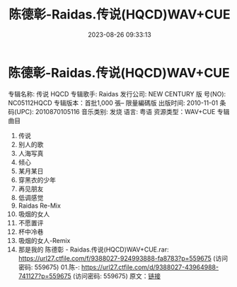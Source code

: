 ﻿---
title: 陈德彰-Raidas.传说(HQCD)WAV+CUE
date: 2023-08-26 09:33:13
categories: WAV车载音乐、镜像
tags: 华语中文
---
# 陈德彰-Raidas.传说(HQCD)WAV+CUE

专辑名称: 传说 HQCD
专辑歌手: Raidas
发行公司: NEW CENTURY
版 号(NO): NC05112HQCD
专辑版本：首批1,000 張– 限量編碼版
出版时间: 2010-11-01
条码(UPC): 2010870105116
音乐类别: 发烧
语言: 粤语
资源类型：WAV+CUE
专辑曲目
01. 传说
02. 别人的歌
03. 人海写真
04. 倾心
05. 某月某日
06. 穿黑衣的少年
07. 再见朋友
08. 低调感觉
09. Raidas Re-Mix
10. 吸烟的女人
11. 不愿置评
12. 杯中冷巷
13. 吸烟的女人-Remix
14. 那是我的
陈德彰 - Raidas.传说(HQCD)WAV+CUE.rar: https://url27.ctfile.com/f/9388027-924993888-fa8783?p=559675
(访问密码: 559675)
01.陈-: https://url27.ctfile.com/d/9388027-43964988-741127?p=559675
(访问密码: 559675)
原文：[链接](https://blog.sina.com.cn/s/blog_1647c7e7601031395.html)